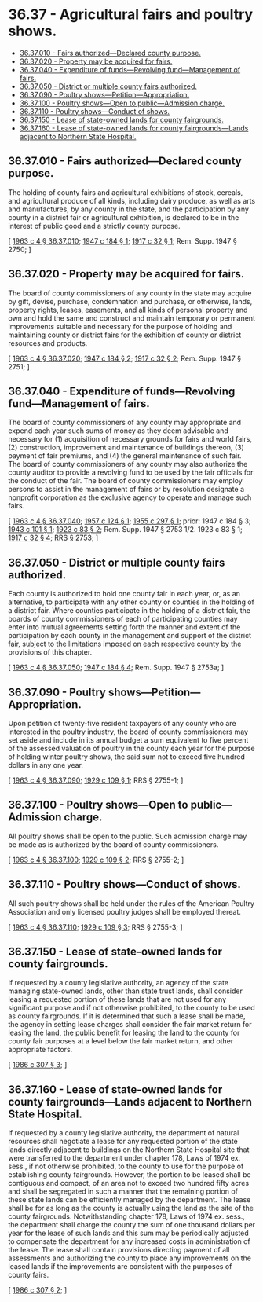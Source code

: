 # 36.37 - Agricultural fairs and poultry shows.
* [36.37.010 - Fairs authorized—Declared county purpose.](#3637010---fairs-authorizeddeclared-county-purpose)
* [36.37.020 - Property may be acquired for fairs.](#3637020---property-may-be-acquired-for-fairs)
* [36.37.040 - Expenditure of funds—Revolving fund—Management of fairs.](#3637040---expenditure-of-fundsrevolving-fundmanagement-of-fairs)
* [36.37.050 - District or multiple county fairs authorized.](#3637050---district-or-multiple-county-fairs-authorized)
* [36.37.090 - Poultry shows—Petition—Appropriation.](#3637090---poultry-showspetitionappropriation)
* [36.37.100 - Poultry shows—Open to public—Admission charge.](#3637100---poultry-showsopen-to-publicadmission-charge)
* [36.37.110 - Poultry shows—Conduct of shows.](#3637110---poultry-showsconduct-of-shows)
* [36.37.150 - Lease of state-owned lands for county fairgrounds.](#3637150---lease-of-state-owned-lands-for-county-fairgrounds)
* [36.37.160 - Lease of state-owned lands for county fairgrounds—Lands adjacent to Northern State Hospital.](#3637160---lease-of-state-owned-lands-for-county-fairgroundslands-adjacent-to-northern-state-hospital)
## 36.37.010 - Fairs authorized—Declared county purpose.
The holding of county fairs and agricultural exhibitions of stock, cereals, and agricultural produce of all kinds, including dairy produce, as well as arts and manufactures, by any county in the state, and the participation by any county in a district fair or agricultural exhibition, is declared to be in the interest of public good and a strictly county purpose.

\[ [1963 c 4 § 36.37.010](https://leg.wa.gov/CodeReviser/documents/sessionlaw/1963c4.pdf?cite=1963%20c%204%20§%2036.37.010); [1947 c 184 § 1](https://leg.wa.gov/CodeReviser/documents/sessionlaw/1947c184.pdf?cite=1947%20c%20184%20§%201); [1917 c 32 § 1](https://leg.wa.gov/CodeReviser/documents/sessionlaw/1917c32.pdf?cite=1917%20c%2032%20§%201); Rem. Supp. 1947 § 2750; \]

## 36.37.020 - Property may be acquired for fairs.
The board of county commissioners of any county in the state may acquire by gift, devise, purchase, condemnation and purchase, or otherwise, lands, property rights, leases, easements, and all kinds of personal property and own and hold the same and construct and maintain temporary or permanent improvements suitable and necessary for the purpose of holding and maintaining county or district fairs for the exhibition of county or district resources and products.

\[ [1963 c 4 § 36.37.020](https://leg.wa.gov/CodeReviser/documents/sessionlaw/1963c4.pdf?cite=1963%20c%204%20§%2036.37.020); [1947 c 184 § 2](https://leg.wa.gov/CodeReviser/documents/sessionlaw/1947c184.pdf?cite=1947%20c%20184%20§%202); [1917 c 32 § 2](https://leg.wa.gov/CodeReviser/documents/sessionlaw/1917c32.pdf?cite=1917%20c%2032%20§%202); Rem. Supp. 1947 § 2751; \]

## 36.37.040 - Expenditure of funds—Revolving fund—Management of fairs.
The board of county commissioners of any county may appropriate and expend each year such sums of money as they deem advisable and necessary for (1) acquisition of necessary grounds for fairs and world fairs, (2) construction, improvement and maintenance of buildings thereon, (3) payment of fair premiums, and (4) the general maintenance of such fair. The board of county commissioners of any county may also authorize the county auditor to provide a revolving fund to be used by the fair officials for the conduct of the fair. The board of county commissioners may employ persons to assist in the management of fairs or by resolution designate a nonprofit corporation as the exclusive agency to operate and manage such fairs.

\[ [1963 c 4 § 36.37.040](https://leg.wa.gov/CodeReviser/documents/sessionlaw/1963c4.pdf?cite=1963%20c%204%20§%2036.37.040); [1957 c 124 § 1](https://leg.wa.gov/CodeReviser/documents/sessionlaw/1957c124.pdf?cite=1957%20c%20124%20§%201); [1955 c 297 § 1](https://leg.wa.gov/CodeReviser/documents/sessionlaw/1955c297.pdf?cite=1955%20c%20297%20§%201); prior:   1947 c 184 § 3; [1943 c 101 § 1](https://leg.wa.gov/CodeReviser/documents/sessionlaw/1943c101.pdf?cite=1943%20c%20101%20§%201); [1923 c 83 § 2](https://leg.wa.gov/CodeReviser/documents/sessionlaw/1923c83.pdf?cite=1923%20c%2083%20§%202); Rem. Supp. 1947 § 2753 1/2.   1923 c 83 § 1; [1917 c 32 § 4](https://leg.wa.gov/CodeReviser/documents/sessionlaw/1917c32.pdf?cite=1917%20c%2032%20§%204); RRS § 2753; \]

## 36.37.050 - District or multiple county fairs authorized.
Each county is authorized to hold one county fair in each year, or, as an alternative, to participate with any other county or counties in the holding of a district fair. Where counties participate in the holding of a district fair, the boards of county commissioners of each of participating counties may enter into mutual agreements setting forth the manner and extent of the participation by each county in the management and support of the district fair, subject to the limitations imposed on each respective county by the provisions of this chapter.

\[ [1963 c 4 § 36.37.050](https://leg.wa.gov/CodeReviser/documents/sessionlaw/1963c4.pdf?cite=1963%20c%204%20§%2036.37.050); [1947 c 184 § 4](https://leg.wa.gov/CodeReviser/documents/sessionlaw/1947c184.pdf?cite=1947%20c%20184%20§%204); Rem. Supp. 1947 § 2753a; \]

## 36.37.090 - Poultry shows—Petition—Appropriation.
Upon petition of twenty-five resident taxpayers of any county who are interested in the poultry industry, the board of county commissioners may set aside and include in its annual budget a sum equivalent to five percent of the assessed valuation of poultry in the county each year for the purpose of holding winter poultry shows, the said sum not to exceed five hundred dollars in any one year.

\[ [1963 c 4 § 36.37.090](https://leg.wa.gov/CodeReviser/documents/sessionlaw/1963c4.pdf?cite=1963%20c%204%20§%2036.37.090); [1929 c 109 § 1](https://leg.wa.gov/CodeReviser/documents/sessionlaw/1929c109.pdf?cite=1929%20c%20109%20§%201); RRS § 2755-1; \]

## 36.37.100 - Poultry shows—Open to public—Admission charge.
All poultry shows shall be open to the public. Such admission charge may be made as is authorized by the board of county commissioners.

\[ [1963 c 4 § 36.37.100](https://leg.wa.gov/CodeReviser/documents/sessionlaw/1963c4.pdf?cite=1963%20c%204%20§%2036.37.100); [1929 c 109 § 2](https://leg.wa.gov/CodeReviser/documents/sessionlaw/1929c109.pdf?cite=1929%20c%20109%20§%202); RRS § 2755-2; \]

## 36.37.110 - Poultry shows—Conduct of shows.
All such poultry shows shall be held under the rules of the American Poultry Association and only licensed poultry judges shall be employed thereat.

\[ [1963 c 4 § 36.37.110](https://leg.wa.gov/CodeReviser/documents/sessionlaw/1963c4.pdf?cite=1963%20c%204%20§%2036.37.110); [1929 c 109 § 3](https://leg.wa.gov/CodeReviser/documents/sessionlaw/1929c109.pdf?cite=1929%20c%20109%20§%203); RRS § 2755-3; \]

## 36.37.150 - Lease of state-owned lands for county fairgrounds.
If requested by a county legislative authority, an agency of the state managing state-owned lands, other than state trust lands, shall consider leasing a requested portion of these lands that are not used for any significant purpose and if not otherwise prohibited, to the county to be used as county fairgrounds. If it is determined that such a lease shall be made, the agency in setting lease charges shall consider the fair market return for leasing the land, the public benefit for leasing the land to the county for county fair purposes at a level below the fair market return, and other appropriate factors.

\[ [1986 c 307 § 3](https://leg.wa.gov/CodeReviser/documents/sessionlaw/1986c307.pdf?cite=1986%20c%20307%20§%203); \]

## 36.37.160 - Lease of state-owned lands for county fairgrounds—Lands adjacent to Northern State Hospital.
If requested by a county legislative authority, the department of natural resources shall negotiate a lease for any requested portion of the state lands directly adjacent to buildings on the Northern State Hospital site that were transferred to the department under chapter 178, Laws of 1974 ex. sess., if not otherwise prohibited, to the county to use for the purpose of establishing county fairgrounds. However, the portion to be leased shall be contiguous and compact, of an area not to exceed two hundred fifty acres and shall be segregated in such a manner that the remaining portion of these state lands can be efficiently managed by the department. The lease shall be for as long as the county is actually using the land as the site of the county fairgrounds. Notwithstanding chapter 178, Laws of 1974 ex. sess., the department shall charge the county the sum of one thousand dollars per year for the lease of such lands and this sum may be periodically adjusted to compensate the department for any increased costs in administration of the lease. The lease shall contain provisions directing payment of all assessments and authorizing the county to place any improvements on the leased lands if the improvements are consistent with the purposes of county fairs.

\[ [1986 c 307 § 2](https://leg.wa.gov/CodeReviser/documents/sessionlaw/1986c307.pdf?cite=1986%20c%20307%20§%202); \]

